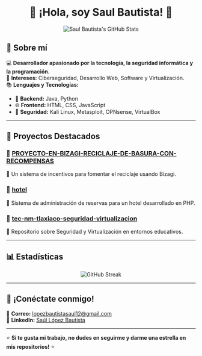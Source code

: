<h1 align="center">👋 ¡Hola, soy Saul Bautista! 🚀</h1>

<p align="center">
  <img src="https://github-readme-stats.vercel.app/api?username=saul19bautista&show_icons=true&theme=tokyonight" alt="Saul Bautista's GitHub Stats"/>
</p>

## 🌟 Sobre mí  
💻 **Desarrollador apasionado por la tecnología, la seguridad informática y la programación.**  
🎯 **Intereses:** Ciberseguridad, Desarrollo Web, Software y Virtualización.  
📚 **Lenguajes y Tecnologías:**  
- 💾 **Backend:** Java, Python  
- 🌐 **Frontend:** HTML, CSS, JavaScript  
- 🔐 **Seguridad:** Kali Linux, Metasploit, OPNsense, VirtualBox  

---

## 🚀 Proyectos Destacados  

### 🌱 [PROYECTO-EN-BIZAGI-RECICLAJE-DE-BASURA-CON-RECOMPENSAS](#)
📌 Un sistema de incentivos para fomentar el reciclaje usando Bizagi.  

### 🏨 [hotel](#)
📌 Sistema de administración de reservas para un hotel desarrollado en PHP.  

### 🔐 [tec-nm-tlaxiaco-seguridad-virtualizacion](#)
📌 Repositorio sobre Seguridad y Virtualización en entornos educativos.  

---

## 📊 Estadísticas  

<p align="center">
  <img src="https://github-readme-streak-stats.herokuapp.com/?user=saul19bautista&theme=tokyonight" alt="GitHub Streak"/>
</p>

---

## 🤝 ¡Conéctate conmigo!  
📩 **Correo:** lopezbautistasaul12@gmail.com  
🔗 **LinkedIn:** [Saúl López Bautista](#)  

---

⭐ **Si te gusta mi trabajo, no dudes en seguirme y darme una estrella en mis repositorios!** ⭐  

